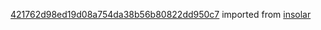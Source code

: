 [421762d98ed19d08a754da38b56b80822dd950c7](https://github.com/insolar/insolar/commit/421762d98ed19d08a754da38b56b80822dd950c7) imported from [insolar](https://github.com/insolar/insolar)
